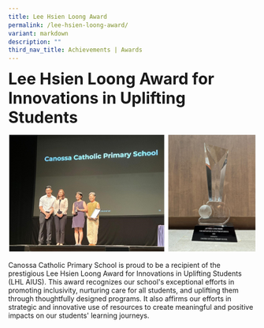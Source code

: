 ```yaml
---
title: Lee Hsien Loong Award
permalink: /lee-hsien-loong-award/
variant: markdown
description: ""
third_nav_title: Achievements | Awards
---
```

<b><font size="6">Lee Hsien Loong Award for Innovations in Uplifting Students </font></b>

![](/images/Our%20School/Lee%20Hsien%20Long%20Award/Lee_Hsien_Loong_Award_3.jpg)

Canossa Catholic Primary School is proud to be a recipient of the prestigious Lee Hsien Loong Award for Innovations in Uplifting Students (LHL AIUS). This award recognizes our school's exceptional efforts in promoting inclusivity, nurturing care for all students, and uplifting them through thoughtfully designed programs. It also affirms our efforts in strategic and innovative use of resources to create meaningful and positive impacts on our students' learning journeys.